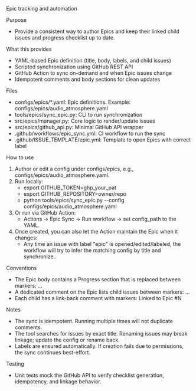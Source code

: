 Epic tracking and automation

Purpose
- Provide a consistent way to author Epics and keep their linked child issues and progress checklist up to date.

What this provides
- YAML-based Epic definition (title, body, labels, and child issues)
- Scripted synchronization using GitHub REST API
- GitHub Action to sync on-demand and when Epic issues change
- Idempotent comments and body sections for clean updates

Files
- configs/epics/*.yaml: Epic definitions. Example: configs/epics/audio_atmosphere.yaml
- tools/epics/sync_epic.py: CLI to run synchronization
- src/epics/manager.py: Core logic to render/update issues
- src/epics/github_api.py: Minimal GitHub API wrapper
- .github/workflows/epic_sync.yml: CI workflow to run the sync
- .github/ISSUE_TEMPLATE/epic.yml: Template to open Epics with correct label

How to use
1) Author or edit a config under configs/epics, e.g., configs/epics/audio_atmosphere.yaml.
2) Run locally:
   - export GITHUB_TOKEN=ghp_your_pat
   - export GITHUB_REPOSITORY=owner/repo
   - python tools/epics/sync_epic.py --config configs/epics/audio_atmosphere.yaml
3) Or run via GitHub Action:
   - Actions → Epic Sync → Run workflow → set config_path to the YAML.
4) Once created, you can also let the Action maintain the Epic when it changes:
   - Any time an issue with label "epic" is opened/edited/labeled, the workflow will try to infer the matching config by title and synchronize.

Conventions
- The Epic body contains a Progress section that is replaced between markers:
  <!-- epic-checklist:start --> ... <!-- epic-checklist:end -->
- A dedicated comment on the Epic lists child issues between markers:
  <!-- epic-child-links:start --> ... <!-- epic-child-links:end -->
- Each child has a link-back comment with markers:
  <!-- linked-to-epic:start --> Linked to Epic #N <!-- linked-to-epic:end -->

Notes
- The sync is idempotent. Running multiple times will not duplicate comments.
- The tool searches for issues by exact title. Renaming issues may break linkage; update the config or rename back.
- Labels are ensured automatically. If creation fails due to permissions, the sync continues best-effort.

Testing
- Unit tests mock the GitHub API to verify checklist generation, idempotency, and linkage behavior.
